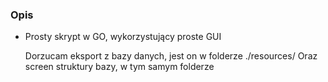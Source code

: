 ### Opis

- Prosty skrypt w GO, wykorzystujący proste GUI

    
    Dorzucam eksport z bazy danych, jest on w folderze ./resources/
    Oraz screen struktury bazy, w tym samym folderze

